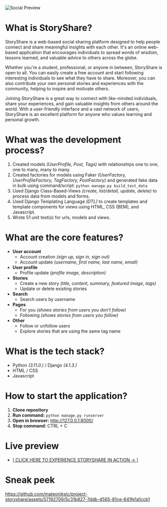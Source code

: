 ![Social Preview](https://github.com/mateoniksic/project-storyshare/assets/57192709/0f5a4e79-3016-4dcf-b4b4-777074af96c4)

# What is StoryShare?
StoryShare is a web-based social sharing platform designed to help people connect and share meaningful insights with each other. It's an online web-based application that encourages individuals to spread words of wisdom, lessons learned, and valuable advice to others across the globe.

Whether you're a student, professional, or anyone in between, StoryShare is open to all. You can easily create a free account and start following interesting individuals to see what they have to share. Moreover, you can also contribute your own personal stories and experiences with the community, helping to inspire and motivate others.

Joining StoryShare is a great way to connect with like-minded individuals, share your experiences, and gain valuable insights from others around the world. With a user-friendly interface and a vast network of users, StoryShare is an excellent platform for anyone who values learning and personal growth.

# What was the development process?
1. Created models *(UserProfile, Post, Tags)* with relationships one to one, one to many, many to many.
2. Created factories for models using Faker *(UserFactory, UserProfileFactory, TagFactory, PostFactory)* and generated fake data in bulk using command/script: `python manage.py build_test_data`
3. Used Django Class-Based-Views *(create, list/detail, update, delete)* to process data from models and forms.
4. Used Django Templating Language *(DTL)* to create templates and template components for views using HTML, CSS (BEM), and Javascript.
5. Wrote 51 unit test(s) for urls, models and views.

# What are the core features?

- **User account**
    - Account creation *(sign up, sign in, sign out)*
    - Account update *(username, first name, last name, email)*
- **User profile**
    - Profile update *(profile image, description)*
- **Stories**
    - Create a new story *(title, content, summary, featured image, tags)*
    - Update or delete existing stories
- **Search**
    - Search users by username
- **Pages**
    - For you *(shows stories from users you don’t follow)*
    - Following *(shows stories from users you follow)*
- **Other**
    - Follow or unfollow users
    - Explore stories that are using the same tag name

# What is the tech stack?

- Python *(3.11.0.)* / Django *(4.1.3.)*
- HTML / CSS
- Javascript

# How to start the application?

1. **Clone repository**
2. **Run command:** `python manage.py runserver`
3. **Open in browser:** http://127.0.0.1:8000/
4. **Stop command:** CTRL + C

# Live preview
- [[ CLICK HERE TO EXPERIENCE STORYSHARE IN ACTION → ]](https://mateoniksic.pythonanywhere.com/)

# Sneak peek
https://github.com/mateoniksic/project-storyshare/assets/57192709/5c31b827-7ddb-4565-81ce-641fe1a1ccb1

